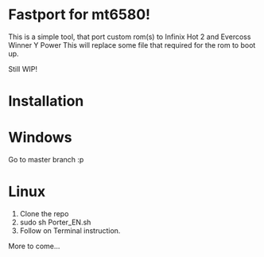 # Fastport for mt6580!

This is a simple tool, that port custom rom(s) to Infinix Hot 2 and Evercoss Winner Y Power
This will replace some file that required for the rom to boot up.

Still WIP!

# Installation

# Windows
Go to master branch :p

# Linux
1. Clone the repo
2. sudo sh Porter_EN.sh
3. Follow on Terminal instruction.

More to come...
